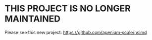 THIS PROJECT IS NO LONGER MAINTAINED
===

Please see this new project: https://github.com/agenium-scale/nsimd
